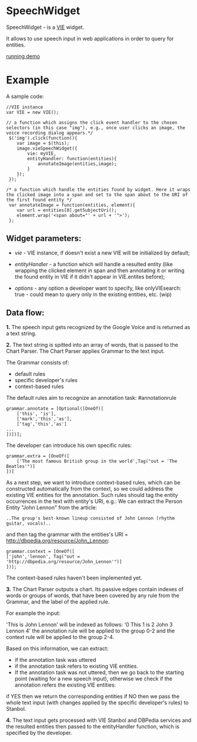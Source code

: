 SpeechWidget
============

SpeechWidget - is a [VIE](http://viejs.org) widget.

It allows to use speech input in web applications in order to query for entities. 

[running demo](http://2529742.github.io/SpeechWidget/)

Example
=======

A sample code:

    //VIE instance
    var VIE = new VIE();
 
    // a function which assigns the click event handler to the chosen selectors (in this case "img"), e.g., once user clicks an image, the voice recording dialog appears.*/
     $('img').click(function(){
    	var image = $(this);
    	image.vieSpeechWidget({
    		vie: myVIE,
    		entityHandler: function(entities){
    			annotateImage(entities,image);
    		}
    	});
     }); 
    
    /* a function which handle the entities found by widget. Here it wraps the clicked image into a span and set to the span about to the URI of the first found entity */
     var annotateImage = function(entities, element){
    	var url = entities[0].getSubjectUri();
    	element.wrap('<span about="' + url + '">');
     };
     
Widget parameters:
------------------

* *vie* - VIE instance, if doesn't exist a new VIE will be initialized by default;

* *entityHandler* - a function which will handle a resulted entity (like wrapping the clicked element in span and then annotating it or writing the found entity in VIE if it didn't appear in VIE.entites before);

* *options* - any option a developer want to specify, like onlyVIEsearch: true - could mean to query only in the existing entities, etc. (wip)

Data flow:
----------

**1.** The speech input gets recognized by the Google Voice and is returned as a text string.

**2.** The text string is spitted into an array of words, that is passed to the Chart Parser. The Chart Parser applies Grammar to the text input.

The Grammar consists of:

* default rules
* specific developer's rules
* context-based rules

The default rules aim to recognize an annotation task: #annotationrule

    grammar.annotate = [Optional([OneOf([
        ['this', 'is'],
        ['mark','this','as'],
        ['tag','this','as']
    ...
    ])])];
    
The developer can introduce his own specific rules:

    grammar.extra = [OneOf([
        ['The most famous British group in the world',Tag("out = 'The Beatles'")]
    ])]

As a next step, we want to introduce context-based rules, which can be constructed automatically from the context, so we could address the existing VIE entities for the annotation. Such rules should tag the entity occurrences in the text with entity's URI, e.g.: We can extract the Person Entity "John Lennon" from the article:

    ..The group's best-known lineup consisted of John Lennon (rhythm guitar, vocals)..

and then tag the grammar with the entities's URI = http://dbpedia.org/resource/John_Lennon:

    grammar.context = [OneOf([
    ['john','lennon', Tag("out = 'http://dbpedia.org/resource/John_Lennon'")]
    ])]; 

The context-based rules haven't been implemented yet.

**3.** The Chart Parser outputs a chart. Its passive edges contain indexes of words or groups of words, that have been covered by any rule from the Grammar, and the label of the applied rule.

For example the input:

'This is John Lennon' will be indexed as follows: '0 This 1 is 2 John 3 Lennon 4' the annotation rule will be applied to the group 0-2 and the context rule will be applied to the group 2-4.

Based on this information, we can extract:

* if the annotation task was uttered
* if the annotation task refers to existing VIE entities.
* If the annotation task was not uttered, then we go back to the starting point (waiting for a new speech input), otherwise we check if the annotation refers the existing VIE entities:

if YES then we return the corresponding entities if NO then we pass the whole text input (with changes applied by the specific developer's rules) to Stanbol.

**4.** The text input gets processed with VIE Stanbol and DBPedia serviсes and the resulted entities then passed to the entityHandler function, which is specified by the developer.
